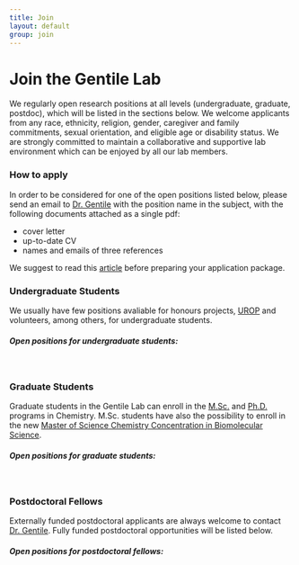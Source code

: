 ```yaml
---
title: Join
layout: default
group: join
---
```


# Join the Gentile Lab
We regularly open research positions at all levels (undergraduate, graduate, postdoc), which will be listed in the sections below. We welcome applicants from any race, ethnicity, religion, gender, caregiver and family commitments, sexual orientation, and eligible age or disability status. We are strongly committed to maintain a collaborative and supportive lab environment which can be enjoyed by all our lab members.

### How to apply
In order to be considered for one of the open positions listed below, please send an email to [Dr. Gentile](https://gentile-lab.github.io/contact/) with the position name in the subject, with the following documents attached as a single pdf:

- cover letter
- up-to-date CV
- names and emails of three references

We suggest to read this [article](https://www.nature.com/articles/d41586-023-00786-8) before preparing your application package.

###  Undergraduate Students
We usually have few positions avaliable for honours projects, [UROP](https://www.uottawa.ca/research-innovation/sites/g/files/bhrskd326/files/2022-08/IREX%20Guidelines%20-%20UROP%202022-23_2.pdf) and volunteers, among others, for undergraduate students.

##### Open positions for undergraduate students:

<br>

### Graduate Students
Graduate students in the Gentile Lab can enroll in the [M.Sc.](https://catalogue.uottawa.ca/en/graduate/master-science-chemistry/) and [Ph.D.](https://catalogue.uottawa.ca/en/graduate/doctorate-philosophy-chemistry/)  programs in Chemistry. M.Sc. students have also the possibility to enroll in the new [Master of Science Chemistry Concentration in Biomolecular Science](https://catalogue.uottawa.ca/en/graduate/master-science-chemistry-concentration-biomolecular-science).

<h5><a id="grad-pos">Open positions for graduate students:</a></h5>

<br>

### Postdoctoral Fellows
Externally funded postdoctoral applicants are always welcome to contact [Dr. Gentile](https://gentile-lab.github.io/contact/). Fully funded postdoctoral opportunities will be listed below.

##### Open positions for postdoctoral fellows:

<br>

